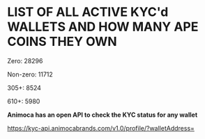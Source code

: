 # LIST OF ALL ACTIVE KYC'd WALLETS AND HOW MANY APE COINS THEY OWN

Zero: 28296

Non-zero: 11712

305+: 8524

610+: 5980

**Animoca has an open API to check the KYC status for any wallet**

https://kyc-api.animocabrands.com/v1.0/profile/?walletAddress=